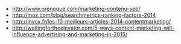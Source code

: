 * http://www.orenoque.com/marketing-contenu-seo/
* http://moz.com/blog/searchmetrics-ranking-factors-2014
* http://invox.fr/les-10-meilleurs-articles-2014-contentmarketing/
* http://waitingfortheelevator.com/5-ways-content-marketing-will-influence-advertising-and-marketing-in-2015/
